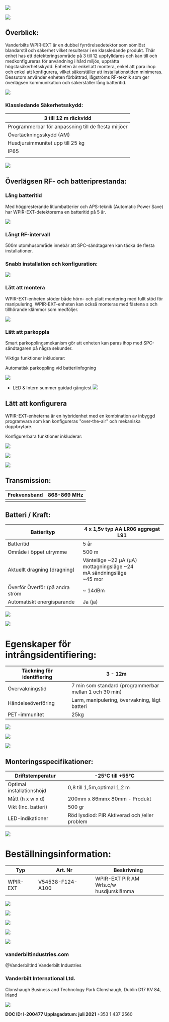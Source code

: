 ![](_page_0_Picture_0.jpeg)

![](_page_0_Picture_1.jpeg)

## **Överblick:**

Vanderbilts WPIR-EXT är en dubbel fyrrörelsedetektor som sömlöst blandarstil och säkerhet vilket resulterar i en klassledande produkt. Thär enhet has ett detekteringsområde på 3 till 12 uppfylldares och kan till och medkonfigureras för användning i hård miljös, upprätta högstasäkerhetsskydd. Enheten är enkel att montera, enkel att para ihop och enkel att konfigurera, vilket säkerställer att installationstiden minimeras. Dessutom använder enheten förbättrad, lågströms RF-teknik som ger överlägsen kommunikation och säkerställer lång batteritid.

![](_page_0_Picture_4.jpeg)

### **Klassledande Säkerhetsskydd:**

| 3 till 12 m räckvidd                                |
|-----------------------------------------------------|
| Programmerbar för anpassning till de flesta miljöer |
| Övertäckningsskydd (AM)                             |
| Husdjursimmunitet upp till 25 kg                    |
| IP65                                                |
|                                                     |

![](_page_1_Picture_0.jpeg)

## **Överlägsen RF- och batteriprestanda:**

### **Lång batteritid**

Med högpresterande litiumbatterier och APS-teknik (Automatic Power Save) har WPIR-EXT-detektorerna en batteritid på 5 år.

![](_page_1_Picture_5.jpeg)

### **Långt RF-intervall**

500m utomhusområde innebär att SPC-sändtagaren kan täcka de flesta installationer.

### **Snabb installation och konfiguration:**

![](_page_1_Figure_9.jpeg)

### **Lätt att montera**

WPIR-EXT-enheten stöder både hörn- och platt montering med fullt stöd för manipulering. WPIR-EXT-enheten kan också monteras med fästena s och tillhörande klämmor som medföljer.

![](_page_1_Picture_12.jpeg)

### **Lätt att parkoppla**

Smart parkopplingsmekanism gör att enheten kan paras ihop med SPC-sändtagaren på några sekunder.

Viktiga funktioner inkluderar:

Automatisk parkoppling vid batteriinfogning

![](_page_1_Picture_17.jpeg)

- LED & Intern summer guidad gångtest
![](_page_1_Picture_19.jpeg)

## **Lätt att konfigurera**

WPIR-EXT-enheterna är en hybridenhet med en kombination av inbyggd programvara som kan konfigureras "over-the-air" och mekaniska doppbrytare.

Konfigurerbara funktioner inkluderar:

![](_page_1_Figure_23.jpeg)

![](_page_1_Picture_24.jpeg)

![](_page_2_Picture_0.jpeg)

## **Transmission:**

| Frekvensband | 868-869 MHz |
|--------------|-------------|
|              |             |

## **Batteri / Kraft:**

| Batterityp                      | 4 x 1,5v typ AA LR06 aggregat L91                                           |
|---------------------------------|-----------------------------------------------------------------------------|
| Batteritid                      | 5 år                                                                        |
| Område i öppet utrymme          | 500 m                                                                       |
| Aktuellt dragning (dragning)    | Vänteläge ~22 μA (μA)<br>mottagningsläge ~24<br>mA sändningsläge<br>~45 mor |
| Överför Överför (på andra ström | ~ 14dBm                                                                     |
| Automatiskt energisparande      | Ja (ja)                                                                     |

![](_page_2_Picture_5.jpeg)

![](_page_2_Picture_6.jpeg)

# **Egenskaper för intrångsidentifiering:**

| Täckning för identifiering | 3 - 12m                                                   |
|----------------------------|-----------------------------------------------------------|
| Övervakningstid            | 7 min som standard (programmerbar<br>mellan 1 och 30 min) |
| Händelseöverföring         | Larm, manipulering, övervakning, lågt batteri             |
| PET-immunitet              | 25kg                                                      |

![](_page_2_Picture_9.jpeg)

![](_page_2_Picture_10.jpeg)

![](_page_3_Picture_0.jpeg)

## **Monteringsspecifikationer:**

| Driftstemperatur          | -25°C till +55°C                              |
|---------------------------|-----------------------------------------------|
| Optimal installationshöjd | 0,8 till 1,5m,optimal 1,2 m                   |
| Mått (h x w x d)          | 200mm x 86mmx 80mm - Produkt                  |
| Vikt (Inc. batteri)       | 500 gr                                        |
| LED-indikationer          | Röd lysdiod: PIR Aktiverad och /eller problem |

![](_page_3_Picture_3.jpeg)

# **Beställningsinformation:**

| Typ      | Art. Nr          | Beskrivning                                |
|----------|------------------|--------------------------------------------|
| WPIR-EXT | V54538-F124-A100 | WPIR-EXT PIR AM Wrls.c/w<br>husdjursklämma |

![](_page_3_Picture_6.jpeg)

![](_page_3_Picture_7.jpeg)

![](_page_4_Picture_0.jpeg)

![](_page_4_Figure_1.jpeg)

![](_page_4_Figure_2.jpeg)

### **vanderbiltindustries.com**

@VanderbiltInd Vanderbilt Industries

### **Vanderbilt International Ltd.**

Clonshaugh Business and Technology Park Clonshaugh, Dublin D17 KV 84, Irland

![](_page_4_Picture_9.jpeg)

**DOC ID: I-200477 Upplagadatum: juli 2021** +353 1 437 2560
